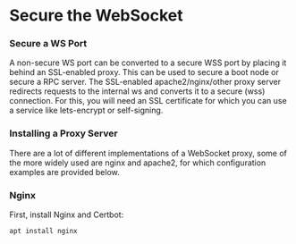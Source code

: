 # Secure the WebSocket

### Secure a WS Port
A non-secure WS port can be converted to a secure WSS port by placing it behind an SSL-enabled proxy. This can be used to secure a boot node or secure a RPC server. The SSL-enabled apache2/nginx/other proxy server redirects requests to the internal ws and converts it to a secure (wss) connection. For this, you will need an SSL certificate for which you can use a service like lets-encrypt or self-signing.

### Installing a Proxy Server
There are a lot of different implementations of a WebSocket proxy, some of the more widely used are nginx and apache2, for which configuration examples are provided below.

### Nginx
First, install Nginx and Certbot:
```
apt install nginx
```

